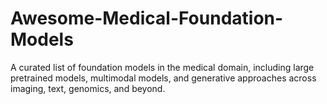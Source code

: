 # Awesome-Medical-Foundation-Models
A curated list of foundation models in the medical domain, including large pretrained models, multimodal models, and generative approaches across imaging, text, genomics, and beyond.
